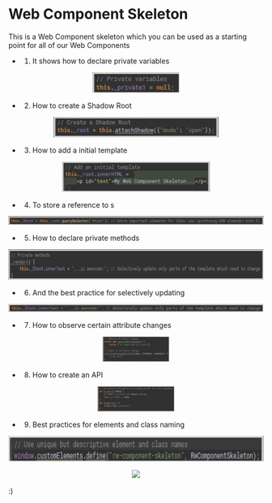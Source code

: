 # **Web Component Skeleton**

This is a Web Component skeleton which you can be used as a starting point for all of our Web Components

- 1. It shows how to declare private variables

<p align="center"> 
<img src="images/private-variables.png" 
widht="40" height="40"> 
</p>
<!-- <img src="images/private-variables.png" widht="40" height="40"> -->

- 2. How to create a Shadow Root

<p align="center"> 
<img src="images/create-shadow-root.png" 
widht="40" height="40"> 
</p>

- 3. How to add a initial template

<p align="center"> 
<img src="images/initial-template.png" 
widht="60" height="60"> 
</p>

- 4. To store a reference to s

<p align="center"> 
<img src="images/store-reference.png" 
widht="120" > 
</p>

- 5. How to declare private methods

<p align="center"> 
<img src="images/private-methods.png" 
widht="60" height="60"> 
</p>

- 6. And the best practice for selectively updating

<p align="center"> 
<img src="images/best-practice.png" widht="50" > 
</p>

- 7. How to observe certain attribute changes

<p align="center">
<img src="images/attribute-changes.png" widht="50" height="50" > 
</p>

- 8. How to create an API

<p align="center"> 
<img src="images/create-api.png" widht="50" height="50" > 
</p>

- 9. Best practices for elements and class naming

<p align="center">
<img src="images/best-practices-2.png" widht="50" height="50" > 
</p>

<p align="center"> 
<img src="https://media.giphy.com/media/26u4lOMA8JKSnL9Uk/giphy.gif" width="200">
</p>

:)
